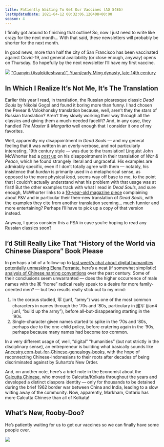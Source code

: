 ```yaml
---
title: Patiently Waiting To Get Our Vaccines (AD S4E5)
lastUpdatedDate: 2021-04-12 00:32:06.120408+00:00 
season: 4
---
```


I finally got around to finishing that outline! So, now I just need to write like crazy for the next month… With that said, these newsletters will probably be shorter for the next month.

In good news, more than half the city of San Francisco has been vaccinated against Covid-19, and general availability (or close enough, anyway) opens on Thursday. So hopefully by the next newsletter I’ll have my first vaccine.

 ![](https://buttondown-attachments.s3.us-west-2.amazonaws.com/images/4a1e06a7-c616-4eb3-b077-ce0c87d479b5.jpg) 
["Guanyin (Avalokiteshvara)”, Yuan/early Ming dynasty, late 14th century](https://www.artic.edu/artworks/28158/guanyin-avalokiteshvara)

## In Which I Realize It’s Not Me, It’s The Translation

Earlier this year I read, in translation, the Russian picaresque classic *Dead Souls* by Nikolai Gogol and found it boring more than funny. I had chosen the Pevear & Volokhonsky translation because, well, aren’t they the stars of Russian translation? Aren’t they slowly working their way through all the classics and giving them a much-needed facelift? And, in any case, they handled *The Master & Margarita* well enough that I consider it one of my favorites.

Well, apparently my disappointment in *Dead Souls* — and my general feeling that it was written in an overly-verbose, and not particularly interesting, 19th century style — was due to the translation! Linguist John McWhorter had a [post up](https://johnmcwhorter.substack.com/p/pevear-and-volokhonsky-are-indeed) on his disappointment in their translation of *War & Peace*, which he found strangely literal and ungraceful. His examples are admirably specific, even if I don’t totally agree with them — notably, his insistence that *burden* is primarily used in a metaphorical sense, as opposed to the more physical *load*, seems way off base to me, to the point that I couldn’t actually understand what his problem with that usage was at first! But the other examples track with what I read in *Dead Souls*, and sure enough, McWhorter links to a [10-year-old magazine piece](https://www.commentarymagazine.com/articles/gary-morson/the-pevearsion-of-russian-literature/) complaining about P&V and in particular their then-new translation of *Dead Souls*, with the examples they cite from another translation seeming… much funnier and more entertaining? Perhaps I’ll have to pick up a copy of that version instead.

Anyway, I guess consider this a PSA in case you’re hoping to read any Russian classics soon?

## I’d Still Really Like That “History of the World via Chinese Diaspora” Book Please

In perhaps a bit of a follow-up to [last week’s chat about digital humanities potentially unmasking Elena Ferrante](https://buttondown.email/rwblickhan/archive/picking-and-choosing-elements-of-western-culture/), here’s a neat (if somewhat simplistic) [analysis of Chinese naming conventions](https://kontinentalist.com/stories/a-cultural-history-of-han-chinese-names-for-girls-and-boys-in-china) over the past century. Some of their conclusions seem unwarranted — does the higher occurrence of male names with the 家 “home” radical really speak to a desire for more family-oriented men? — but two results really stick out to my mind:
1. In the corpus studied, 军 (jun1, “army”) was one of the most common characters in names through the ‘70s and ‘80s, particulary in 建军 (jian4 jun1, “build up the army”), before all-but-disappearing starting in the ‘90s.
2. Single-character given names started to spike in the ‘70s and ‘80s, perhaps due to the one-child policy, before cratering again in the ‘90s, perhaps because many names had become _too_ common.

In a very different usage of, well, “digital” “humanities” (but not strictly in the disciplinary sense), an entrepreneur is building what basically sounds like [Ancestry.com-but-for-Chinese-genealogy-books](https://restofworld.org/2021/how-technology-is-reuniting-chinese-indonesians-with-their-ancestral-names/), with the hope of reconnecting Chinese-Indonesians to their roots after decades of being discriminated against by Suharto’s New Order.

And, on another note, here’s a brief note in the Economist about the [Calcutta Chinese](https://getpocket.com/read/3290014639), who moved to Calcutta/Kolkata throughout the years and developed a distinct diaspora identity — only for thousands to be detained during the brief 1962 border war between China and India, leading to a slow wilting away of the community. Now, apparently, Markham, Ontario has more Calcutta Chinese than all of Kolkata!

## What’s New, Rooby-Doo?

He’s patiently waiting for us to get our vaccines so we can finally have some people over.

 ![](https://buttondown-attachments.s3.us-west-2.amazonaws.com/images/dae61c5f-9538-4f38-86d4-564dae184fe1.jpg)